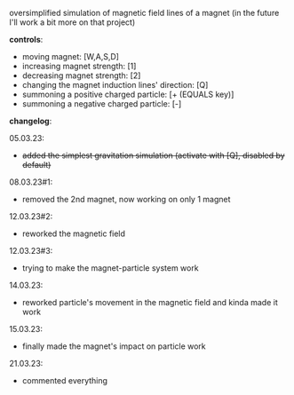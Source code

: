 oversimplified simulation of magnetic field lines of a magnet (in the future I'll work a bit more on that project)

**controls**:
- moving magnet: [W,A,S,D]
- increasing magnet strength: [1]
- decreasing magnet strength: [2]
- changing the magnet induction lines' direction: [Q]
- summoning a positive charged particle: [+ (EQUALS key)]
- summoning a negative charged particle: [-]

**changelog**:

05.03.23:
- ~~added the simplest gravitation simulation (activate with [Q], disabled by default)~~

08.03.23#1:
- removed the 2nd magnet, now working on only 1 magnet

12.03.23#2:
- reworked the magnetic field

12.03.23#3:
- trying to make the magnet-particle system work

14.03.23:
- reworked particle's movement in the magnetic field and kinda made it work

15.03.23:
- finally made the magnet's impact on particle work

21.03.23:
- commented everything
